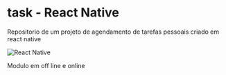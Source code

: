 # task - React Native

Repositorio de um projeto de agendamento de tarefas pessoais criado em react native

![React Native](https://qrioustech.com/website-assets/images/reactjs.png)

Modulo em off line e online
